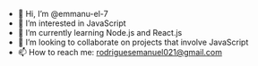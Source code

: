 - 👋 Hi, I’m @emmanu-el-7
- 👀 I’m interested in JavaScript
- 🌱 I’m currently learning Node.js and React.js
- 💞️ I’m looking to collaborate on projects that involve JavaScript
- 📫 How to reach me: rodriguesemanuel021@gmail.com

<!---
emmanu-el-7/emmanu-el-7 is a ✨ special ✨ repository because its `README.md` (this file) appears on your GitHub profile.
You can click the Preview link to take a look at your changes.
--->
